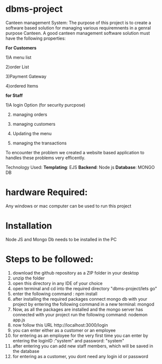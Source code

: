 # dbms-project
Canteen management System:
The purpose of this project is to create a software based solution for managing various requiremnents in a genral purpose Canteen.
A good canteen management software solution must have the following properties:

**For Customers**
 
 1)A menu list
 
 2)order List
 
 3)Payment Gateway
 
 4)ordered Items
 
**for Staff**
 
 1)A login Option (for security purcpose)
 
 2) managing orders
 
 3) managing customers
 
 4) Updating the menu
 
 5) managing the transactions
 
 To encounter the problem we created a website based application to handles these problems very efficently.
 
 Technology Used:
  **Templating**: EJS
  **Backend**: Node js
  **Database**: MONGO DB

# hardware Required:
Any windows or mac computer can be used to run this project

# Installation
Node JS and Mongo Db needs to be installed in the PC

# Steps to be followed:
1) download the github repository as a ZIP folder in your desktop
2) unzip the folder
3) open this directory in any IDE of your choice
4) open terminal and cd into the required directory  "dbms-project/lets go"
5) enter the following command :   npm install
6) after installing the required packages connect mongo db with your project by entering the following command in a new terminal:   mongod
7) Now, as all the packages are installed and the mongo server has connected with your project run the following command: nodemon app.js
8) now follow this URL    http://localhost:3000/login
9) you can enter either as a customer or an employee
10) for entering as an employee for the very first time you can enter by entering the loginID :"system" and password: "system"
11) after entering you can add new staff members, which will be saved in the database
12) for entering as a customer, you dont need any login id or password



  

